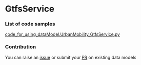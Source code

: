 # GtfsService

### List of code samples 

<!-- 50-List of code -->

<!-- [code entry](link) -->
[code_for_using_dataModel.UrbanMobility_GtfsService.py](https://github.com/smart-data-models/dataModel.UrbanMobility/blob/master/GtfsService/code/code_for_using_dataModel.UrbanMobility_GtfsService.py)


<!-- /50-List of code -->

### Contribution
You can raise an [issue](https://github.com/smart-data-models/dataModel.UrbanMobility/issues) or submit your [PR](https://github.com/smart-data-models/dataModel.UrbanMobility/pulls) on existing data models
